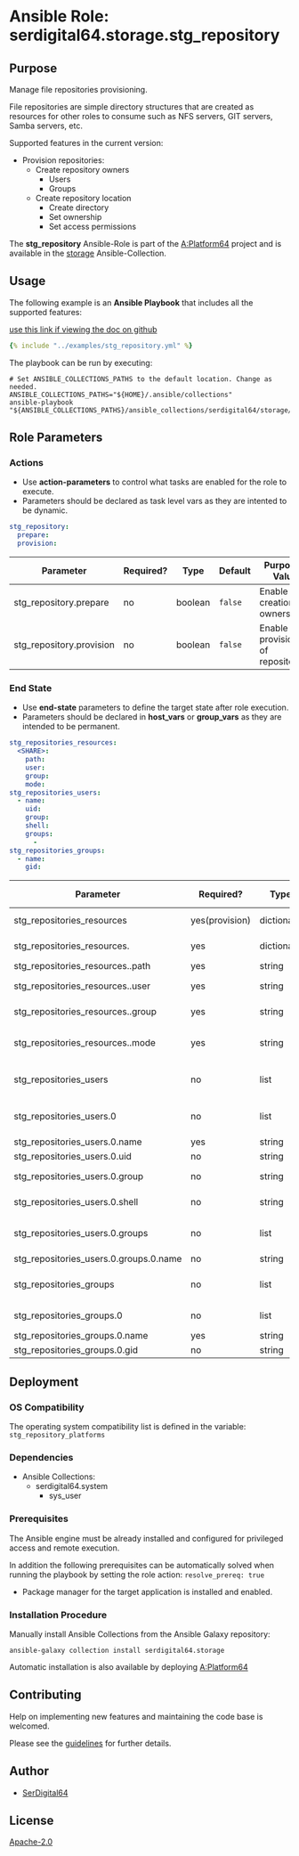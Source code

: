 # Ansible Role: serdigital64.storage.stg_repository

## Purpose

Manage file repositories provisioning.

File repositories are simple directory structures that are created as resources for other roles to consume such as NFS servers, GIT servers, Samba servers, etc.

Supported features in the current version:

- Provision repositories:
  - Create repository owners
    - Users
    - Groups
  - Create repository location
    - Create directory
    - Set ownership
    - Set access permissions

The **stg_repository** Ansible-Role is part of the [A:Platform64](https://github.com/aplatform64/aplatform64) project and is available in the [storage](https://aplatform64.readthedocs.io/en/latest/collections/storage) Ansible-Collection.

## Usage

The following example is an **Ansible Playbook** that includes all the supported features:

[use this link if viewing the doc on github](https://github.com/aplatform64/storage/blob/main/playbooks/stg_repository.yml)

```yaml
{% include "../examples/stg_repository.yml" %}
```

The playbook can be run by executing:

```shell
# Set ANSIBLE_COLLECTIONS_PATHS to the default location. Change as needed.
ANSIBLE_COLLECTIONS_PATHS="${HOME}/.ansible/collections"
ansible-playbook "${ANSIBLE_COLLECTIONS_PATHS}/ansible_collections/serdigital64/storage/playbooks/stg_repository.yml"
```

## Role Parameters

### Actions

- Use **action-parameters** to control what tasks are enabled for the role to execute.
- Parameters should be declared as task level vars as they are intented to be dynamic.

```yaml
stg_repository:
  prepare:
  provision:
```

| Parameter                | Required? | Type    | Default | Purpose / Value                     |
| ------------------------ | --------- | ------- | ------- | ----------------------------------- |
| stg_repository.prepare   | no        | boolean | `false` | Enable creationg of owners          |
| stg_repository.provision | no        | boolean | `false` | Enable provisioning of repositories |

### End State

- Use **end-state** parameters to define the target state after role execution.
- Parameters should be declared in **host_vars** or **group_vars** as they are intended to be permanent.

```yaml
stg_repositories_resources:
  <SHARE>:
    path:
    user:
    group:
    mode:
stg_repositories_users:
  - name:
    uid:
    group:
    shell:
    groups:
      -
stg_repositories_groups:
  - name:
    gid:
```

| Parameter                                | Required?      | Type       | Default | Purpose / Value               |
| ---------------------------------------- | -------------- | ---------- | ------- | ----------------------------- |
| stg_repositories_resources               | yes(provision) | dictionary |         | Repositories catalog          |
| stg_repositories_resources.<SHARE>       | yes            | dictionary |         | Repository definition         |
| stg_repositories_resources.<SHARE>.path  | yes            | string     |         | Full path                     |
| stg_repositories_resources.<SHARE>.user  | yes            | string     |         | Owning user                   |
| stg_repositories_resources.<SHARE>.group | yes            | string     |         | Owning group                  |
| stg_repositories_resources.<SHARE>.mode  | yes            | string     |         | Directory permissions (octal) |
| stg_repositories_users                   | no             | list       |         | Owning users catalog          |
| stg_repositories_users.0                 | no             | list       |         | Owning user definition        |
| stg_repositories_users.0.name            | yes            | string     |         | Login name                    |
| stg_repositories_users.0.uid             | no             | string     |         | User ID                       |
| stg_repositories_users.0.group           | no             | string     |         | Primary group name            |
| stg_repositories_users.0.shell           | no             | string     |         | Full path to the shell        |
| stg_repositories_users.0.groups          | no             | list       |         | List of secondary groups      |
| stg_repositories_users.0.groups.0.name   | no             | string     |         | Group name                    |
| stg_repositories_groups                  | no             | list       |         | Owning groups catalog         |
| stg_repositories_groups.0                | no             | list       |         | Group definition              |
| stg_repositories_groups.0.name           | yes            | string     |         | Name                          |
| stg_repositories_groups.0.gid            | no             | string     |         | Group ID                      |

## Deployment

### OS Compatibility

The operating system compatibility list is defined in the variable: `stg_repository_platforms`

### Dependencies

- Ansible Collections:
  - serdigital64.system
    - sys_user

### Prerequisites

The Ansible engine must be already installed and configured for privileged access and remote execution.

In addition the following prerequisites can be automatically solved when running the playbook by setting the role action: `resolve_prereq: true`

- Package manager for the target application is installed and enabled.

### Installation Procedure

Manually install Ansible Collections from the Ansible Galaxy repository:

```shell
ansible-galaxy collection install serdigital64.storage
```

Automatic installation is also available by deploying [A:Platform64](https://aplatform64.readthedocs.io/en/latest/#deployment)

## Contributing

Help on implementing new features and maintaining the code base is welcomed.

Please see the [guidelines](https://aplatform64.readthedocs.io/en/latest/CONTRIBUTING.md) for further details.

## Author

- [SerDigital64](https://serdigital64.github.io/)

## License

[Apache-2.0](https://www.apache.org/licenses/LICENSE-2.0.txt)
